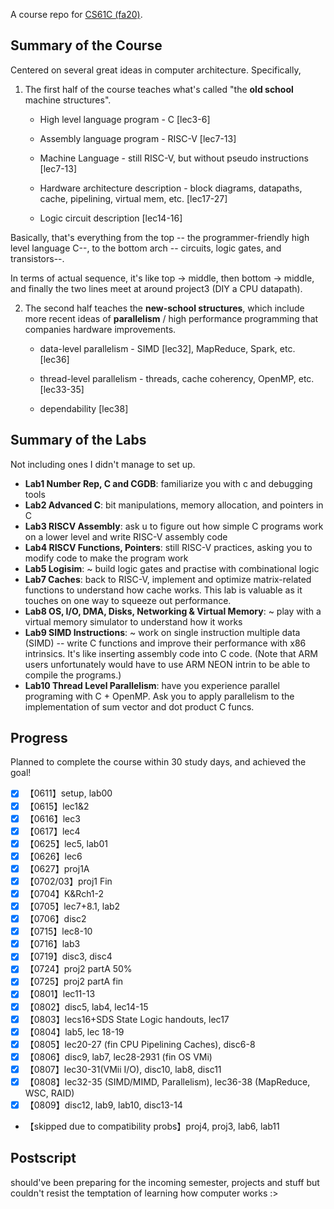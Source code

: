 A course repo for [CS61C (fa20)](https://inst.eecs.berkeley.edu/~cs61c/fa20/).

## Summary of the Course

Centered on several great ideas in computer architecture. Specifically,

1. The first half of the course teaches what's called "the **old school** machine structures".

   - High level language program - C [lec3-6]

   - Assembly language program - RISC-V [lec7-13]

   - Machine Language - still RISC-V, but without pseudo instructions [lec7-13]

   - Hardware architecture description - block diagrams, datapaths, cache, pipelining, virtual mem, etc. [lec17-27]

   - Logic circuit description [lec14-16]

Basically, that's everything from the top -- the programmer-friendly high level language C--, to the bottom arch -- circuits, logic gates, and transistors--.

In terms of actual sequence, it's like top -> middle, then bottom -> middle, and finally the two lines meet at around project3 (DIY a CPU datapath).

2. The second half teaches the **new-school structures**, which include more recent ideas of **parallelism** / high performance programming that companies hardware improvements.

   - data-level parallelism - SIMD [lec32], MapReduce, Spark, etc. [lec36]

   - thread-level parallelism - threads, cache coherency, OpenMP, etc. [lec33-35]

   - dependability [lec38]

## Summary of the Labs

Not including ones I didn't manage to set up.

- **Lab1 Number Rep, C and CGDB**: familiarize you with c and debugging tools
- **Lab2 Advanced C**: bit manipulations, memory allocation, and pointers in C
- **Lab3 RISCV Assembly**: ask u to figure out how simple C programs work on a lower level and write RISC-V assembly code
- **Lab4 RISCV Functions, Pointers**: still RISC-V practices, asking you to modify code to make the program work
- **Lab5 Logisim**: ~ build logic gates and practise with combinational logic
- **Lab7 Caches**: back to RISC-V, implement and optimize matrix-related functions to understand how cache works. This lab is valuable as it touches on one way to squeeze out performance.
- **Lab8 OS, I/O, DMA, Disks, Networking & Virtual Memory**: ~ play with a virtual memory simulator to understand how it works
- **Lab9 SIMD Instructions**: ~ work on single instruction multiple data (SIMD) -- write C functions and improve their performance with x86 intrinsics. It's like inserting assembly code into C code. (Note that ARM users unfortunately would have to use ARM NEON intrin to be able to compile the programs.)
- **Lab10 Thread Level Parallelism**: have you experience parallel programing with C + OpenMP. Ask you to apply parallelism to the implementation of sum vector and dot product C funcs.

## Progress

Planned to complete the course within 30 study days, and achieved the goal!

- [x] 【0611】setup, lab00
- [x] 【0615】lec1&2
- [x] 【0616】lec3
- [x] 【0617】lec4
- [x] 【0625】lec5, lab01
- [x] 【0626】lec6
- [x] 【0627】proj1A
- [x] 【0702/03】proj1 Fin
- [x] 【0704】K&Rch1-2
- [x] 【0705】lec7+8.1, lab2
- [x] 【0706】disc2
- [x] 【0715】lec8-10
- [x] 【0716】lab3
- [x] 【0719】disc3, disc4
- [x] 【0724】proj2 partA 50%
- [x] 【0725】proj2 partA fin
- [x] 【0801】lec11-13
- [x] 【0802】disc5, lab4, lec14-15
- [x] 【0803】lecs16+SDS State Logic handouts, lec17
- [x] 【0804】lab5, lec 18-19
- [x] 【0805】lec20-27 (fin CPU Pipelining Caches), disc6-8
- [x] 【0806】disc9, lab7, lec28-2931 (fin OS VMi)
- [x] 【0807】lec30-31(VMii I/O), disc10, lab8, disc11
- [x] 【0808】lec32-35 (SIMD/MIMD, Parallelism), lec36-38 (MapReduce, WSC, RAID)
- [x] 【0809】disc12, lab9, lab10, disc13-14
- 【skipped due to compatibility probs】proj4, proj3, lab6,  lab11

## Postscript

should've been preparing for the incoming semester, projects and stuff but couldn't resist the temptation of learning how computer works :>